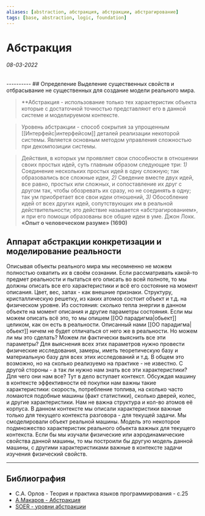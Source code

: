 ```yaml
---
aliases: [abstraction, абстракция, абстракции, абстрагирование]
tags: [base, abstraction, logic, foundation]
---
```

# Абстракция
<h6>08-03-2022</h6>
----------
## Определение
Выделение существенных свойств и отбрасывание не существенных для создание модели реального мира.

> **Абстракция - использование только тех характеристик объекта которые с достаточной точностью представляют его в данной системе и моделируемом контексте.


>Уровень абстракции - способ сокрытия за упрощенным [[Интерфейс|интерфейсом]] деталей реализации некоторой системы. Является основным методом управления сложностью при декомпозиции системы.

>Действия, в которых ум проявляет свои способности в отношении своих простых идей, суть главным образом следующие три: _1)_ Соединение нескольких простых идей в одну сложную; так образовались все сложные идеи, _2)_ Сведение вместе двух идей, все равно, простых или сложных, и сопоставление их друг с другом так, чтобы обозревать их сразу, но не соединять в одну; так ум приобретает все свои идеи отношений, _3)_ Обособление идей от всех других идей, сопутствующих им в реальной действительности; это действие называется «абстрагированием», и при его помощи образованы все общие идеи в уме. 
>Джон Локк.
>**«Опыт о человеческом разуме» (1690)**


## Аппарат абстракции конкретизации и моделирование реальности
Описывая объекты реального мира мы несомненно не можем полностью охватить их в своём сознании.  Если рассматривать какой-то предмет реальности и пытаться его описать во всей полноте, то мы должны описать все его характеристики и всё его состояние на момент описания. Цвет, вес, запах - как внешние признаки. Структуру, кристаллическую решетку, из каких атомов состоит объект и т.д. на физическом уровне. Из состояния: сколько тепла энергии в данном объекте на момент описания и другие параметры состояния. Если мы можем описать всё это, то мы опишем [[ОО парадигма|обьект]] целиком, как он есть в реальности. Описанный нами [[ОО парадигма|обьект]] ничем не будет отличаться от него же в реальности. Но можем ли мы это сделать? Можем ли фактически выяснить все эти параметры? Для выяснения всех этих параметров нужно провести физические исследования, замеры, иметь теоретическую базу и материальную базу для всех этих исследований и т.д. В общем это возможно, но на сколько реализуемо на практике - не известно.
С другой стороны - а так ли нужно нам знать все эти характеристики? Для чего они нам все? Тут в дело вступает контекст. Обсуждая машину в контексте эффективности её покупки нам важны такие характеристики: скорость, потребление топлива, на сколько часто ломаются подобные машины (факт статистики), сколько дверей, колес, и другие характеристики. Нам не важна структура и кол-во атомов её корпуса. В данном контексте мы описали характеристики важные только для текущего контекста разговора - для текущей задачи. Мы смоделировали объект реальной машины. Модель это некоторое подмножество характеристик реального обьекта важных для текущего контекста. Если бы мы изучали физические или аэродинамические свойства данной машины, то мы построили бы другую модель данной машины, с другими характеристиками важные в контексте задачи изучения физический свойств. 


---
## Библиография
- С.А. Орлов - Теория и практика языков программирования - с.25
- [А.Макаров - Абстракция](https://www.youtube.com/watch?v=bPp3lAkuMEY)
- [SOER - уровни абстракции](https://www.youtube.com/watch?v=mQEKfOL0jjo)
